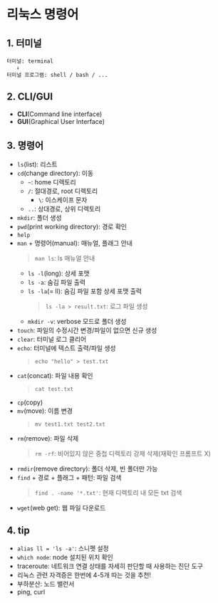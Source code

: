 # 리눅스 명령어

## 1. 터미널

```
터미널: terminal
   ↓
터미널 프로그램: shell / bash / ...
```

## 2. CLI/GUI

- **CLI**(Command line interface)
- **GUI**(Graphical User Interface)

## 3. 명령어

- `ls`(list): 리스트
- `cd`(change directory): 이동
  - `~`: home 디렉토리
  - `/`: 절대경로, root 디렉토리
    - `\`: 이스케이프 문자
  - `..`: 상대경로, 상위 디렉토리
- `mkdir`: 폴더 생성
- `pwd`(print working directory): 경로 확인
- `help`
- `man` + 명령어(manual): 매뉴얼, 플래그 안내
  > `man ls`: ls 매뉴얼 안내
  - `ls -l`(long): 상세 포맷
  - `ls -a`: 숨김 파일 출력
  - `ls -la`(= ll): 숨김 파일 포함 상세 포맷 출력
    > `ls -la > result.txt`: 로그 파일 생성
  - `mkdir -v`: verbose 모드로 폴더 생성
- `touch`: 파일의 수정시간 변경/파일이 없으면 신규 생성
- `clear`: 터미널 로그 클리어
- `echo`: 터미널에 텍스트 출력/파일 생성
  > `echo "hello" > test.txt`
- `cat`(concat): 파일 내용 확인
  > `cat test.txt`
- `cp`(copy)
- `mv`(move): 이름 변경
  > `mv test1.txt test2.txt`
- `rm`(remove): 파일 삭제
  > `rm -rf`: 비어있지 않은 중첩 디렉토리 강제 삭제(재확인 프롬프트 X)
- `rmdir`(remove directory): 폴더 삭제, 빈 폴더만 가능
- `find` + 경로 + 플래그 + 패턴: 파일 검색
  > `find . -name '*.txt'`: 현재 디렉토리 내 모든 txt 검색
- `wget`(web get): 웹 파일 다운로드

## 4. tip

- `alias ll = 'ls -a'`: 스니펫 설정
- `which node`: node 설치된 위치 확인
- traceroute: 네트워크 연결 상태를 자세히 판단할 때 사용하는 진단 도구
- 리눅스 관련 자격증은 한번에 4-5개 따는 것을 추천!
- 부하분산: 노드 밸런서
- ping, curl
